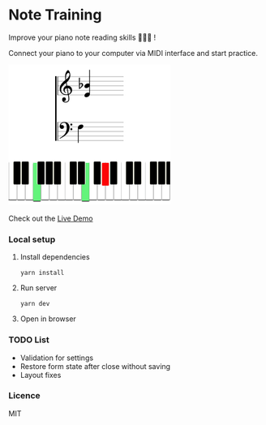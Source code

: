 # Note Training

Improve your piano note reading skills 🎹🎹🎹 !

Connect your piano to your computer via MIDI interface and start practice. 

![image](./example.png)

Check out the [Live Demo](https://dezone.github.io/note-training/)

### Local setup

1. Install dependencies

    ```shell
    yarn install
    ```

2. Run server

    ```shell
    yarn dev
    ```

3. Open in browser

### TODO List

- Validation for settings
- Restore form state after close without saving
- Layout fixes

### Licence

MIT
